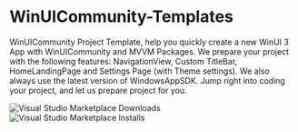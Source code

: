 # WinUICommunity-Templates
 WinUICommunity Project Template, help you quickly create a new WinUI 3 App with WinUICommunity and MVVM Packages. We prepare your project with the following features: NavigationView, Custom TitleBar, HomeLandingPage and Settings Page (with Theme settings). We also always use the latest version of WindowsAppSDK.  Jump right into coding your project, and let us prepare project for you.


![Visual Studio Marketplace Downloads](https://img.shields.io/visual-studio-marketplace/d/MahdiHosseini.WinUICommunityTemplates?logo=visual%20studio&label=Marketplace%20Downloads&link=https%3A%2F%2Fmarketplace.visualstudio.com%2Fitems%3FitemName%3DMahdiHosseini.WinUICommunityTemplates)
![Visual Studio Marketplace Installs](https://img.shields.io/visual-studio-marketplace/i/MahdiHosseini.WinUICommunityTemplates?logo=visual%20studio&label=Marketplace%20Installs&link=https%3A%2F%2Fmarketplace.visualstudio.com%2Fitems%3FitemName%3DMahdiHosseini.WinUICommunityTemplates)
